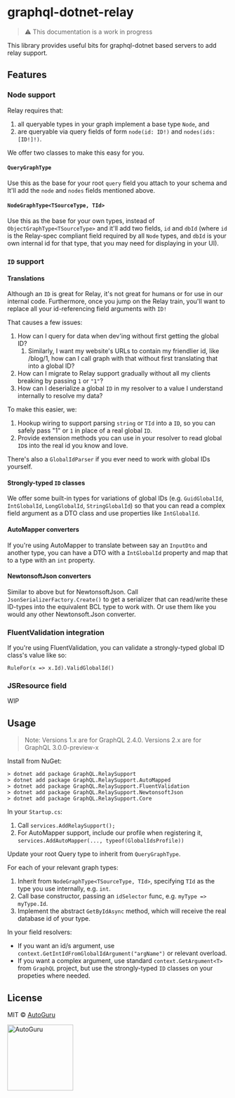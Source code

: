 # graphql-dotnet-relay
> :warning: This documentation is a work in progress

This library provides useful bits for graphql-dotnet based servers to add relay support. 

## Features

### Node support
Relay requires that:
1. all queryable types in your graph implement a base type `Node`, and
2. are queryable via query fields of form `node(id: ID!)` and `nodes(ids: [ID!]!)`.

We offer two classes to make this easy for you.

#### `QueryGraphType`
Use this as the base for your root `query` field you attach to your schema and 
It'll add the `node` and `nodes` fields mentioned above.

#### `NodeGraphType<TSourceType, TId>`
Use this as the base for your own types, instead of `ObjectGraphType<TSourceType>` and 
it'll add two fields, `id` and `dbId` (where `id` is the Relay-spec compliant field required by all `Node` types,
and `dbId` is your own internal id for that type, that you may need for displaying in your UI).

### `ID` support

#### Translations
Although an `ID` is great for Relay, it's not great for humans or for use in our internal code. 
Furthermore, once you jump on the Relay train, you'll want to replace all your id-referencing field arguments with `ID!`

That causes a few issues:
1. How can I query for data when dev'ing without first getting the global ID?
   1. Similarly, I want my website's URLs to contain my friendlier id, like /blog/1, how can I call graph with that without first translating that into a global ID?
2. How can I migrate to Relay support gradually without all my clients breaking by passing `1` or `"1"`?
3. How can I deserialize a global `ID` in my resolver to a value I understand internally to resolve my data?

To make this easier, we:
1. Hookup wiring to support parsing `string` or `TId` into a `ID`, so you can safely pass "1" or `1` in place of a real global `ID`.
2. Provide extension methods you can use in your resolver to read global `ID`s into the real id you know and love.

There's also a `GlobalIdParser` if you ever need to work with global IDs yourself.

#### Strongly-typed `ID` classes
We offer some built-in types for variations of global IDs (e.g. `GuidGlobalId`, `IntGlobalId`, `LongGlobalId`, `StringGlobalId`)
so that you can read a complex field argument as a DTO class and use properties like `IntGlobalId`.

#### AutoMapper converters
If you're using AutoMapper to translate between say an `InputDto` and another type,
you can have a DTO with a `IntGlobalId` property and map that to a type with an `int` property.

#### NewtonsoftJson converters
Similar to above but for NewtonsoftJson. Call `JsonSerializerFactory.Create()` to get a serializer that can read/write 
these ID-types into the equivalent BCL type to work with. Or use them like you would any other
Newtonsoft.Json converter.

### FluentValidation integration
If you're using FluentValidation, you can validate a strongly-typed global ID class's value like so:

`RuleFor(x => x.Id).ValidGlobalId()`

### JSResource field
WIP

## Usage

> Note: Versions 1.x are for GraphQL 2.4.0. 
> Versions 2.x are for GraphQL 3.0.0-preview-x

Install from NuGet:

`> dotnet add package GraphQL.RelaySupport`  
`> dotnet add package GraphQL.RelaySupport.AutoMapped`  
`> dotnet add package GraphQL.RelaySupport.FluentValidation`  
`> dotnet add package GraphQL.RelaySupport.NewtonsoftJson`  
`> dotnet add package GraphQL.RelaySupport.Core`  

In your `Startup.cs`:
1. Call `services.AddRelaySupport();`
2. For AutoMapper support, include our profile when registering it, `services.AddAutoMapper(..., typeof(GlobalIdsProfile))`

Update your root Query type to inherit from `QueryGraphType`.

For each of your relevant graph types:
1. Inherit from `NodeGraphType<TSourceType, TId>`, specifying `TId` as the type you use internally, e.g. `int`.
2. Call base constructor, passing an `idSelector` func, e.g. `myType => myType.Id`.
3. Implement the abstract `GetByIdAsync` method, which will receive the real database id of your type.

In your field resolvers:
* If you want an id/s argument, use `context.GetIntIdFromGlobalIdArgument("argName")` or relevant overload.
* If you want a complex argument, use standard `context.GetArgument<T>` from `GraphQL` project, but use the strongly-typed `ID` classes on your propeties where needed.

## License

MIT &copy; [AutoGuru](https://www.autoguru.com.au/)

<a href="http://www.autoguru.com.au/"><img src="https://cdn.autoguru.com.au/images/logos/autoguru.svg" alt="AutoGuru" width="150" /></a>
